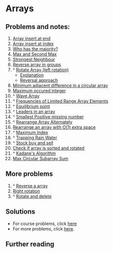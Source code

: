 # Arrays

## Problems and notes:
1. [Array insert at end](https://practice.geeksforgeeks.org/problems/array-insert-at-end/1)
2. [Array insert at index](https://practice.geeksforgeeks.org/problems/array-insert-at-index/1)
3. [Who has the majority?](https://practice.geeksforgeeks.org/problems/who-has-the-majority/1)
4. [Max and Second Max](https://practice.geeksforgeeks.org/problems/max-and-second-max/1)
5. [Strongest Neighbour](https://practice.geeksforgeeks.org/problems/strongest-neighbour/1)
6. [Reverse array in groups](https://practice.geeksforgeeks.org/problems/reverse-array-in-groups0255/1)
7. ^ [Rotate Array (left rotation)](https://practice.geeksforgeeks.org/problems/rotate-array-by-n-elements/1)
    - [Explanation](https://www.geeksforgeeks.org/array-rotation/)
    - [Reversal approach](https://www.geeksforgeeks.org/c-program-for-reversal-algorithm-for-array-rotation/)
8. [Minimum adjacent difference in a circular array](https://practice.geeksforgeeks.org/problems/minimum-absloute-difference-between-adjacent-elements-in-a-circular-array/1)
9. [Maximum occured integer](https://practice.geeksforgeeks.org/problems/maximum-occured-integer4602/1)
10. ^ [Wave Array](https://practice.geeksforgeeks.org/problems/wave-array/1)
11. ^ [Frequencies of Limited Range Array Elements](https://practice.geeksforgeeks.org/problems/frequency-of-array-elements/1)
12. ^ [Equilibrium point](https://practice.geeksforgeeks.org/problems/equilibrium-point/1)
13. ^ [Leaders in an array](https://practice.geeksforgeeks.org/problems/leaders-in-an-array/1)
14. ^ [Smallest Positive missing number](https://practice.geeksforgeeks.org/problems/smallest-positive-missing-number/1)
15. ^ [Rearrange Array Alternately](https://practice.geeksforgeeks.org/problems/-rearrange-array-alternately/1)
16. [Rearrange an array with O(1) extra space](https://practice.geeksforgeeks.org/problems/rearrange-an-array-with-o1-extra-space3142/1)
17. ^ [Maximum Index](https://practice.geeksforgeeks.org/problems/maximum-index/1)
18. ^ [Trapping Rain Water](https://practice.geeksforgeeks.org/problems/trapping-rain-water/1)
19. ^ [Stock buy and sell](https://practice.geeksforgeeks.org/problems/stock-buy-and-sell/1)
20. [Check if array is sorted and rotated](https://practice.geeksforgeeks.org/problems/check-if-array-is-sorted-and-rotated-clockwise/1)
21. ^ [Kadane's Algorithm](https://practice.geeksforgeeks.org/problems/kadanes-algorithm/1)
22. [Max Circular Subarray Sum](https://practice.geeksforgeeks.org/problems/max-circular-subarray-sum/1)

## More problems
1. ^ [Reverse a array](https://practice.geeksforgeeks.org/problems/reverse-the-string/0)
2. [Right rotation](https://www.geeksforgeeks.org/reversal-algorithm-right-rotation-array/)
3. ^ [Rotate and delete](https://practice.geeksforgeeks.org/problems/rotate-and-delete/0)

## Solutions
- For course problems, click [here](https://github.com/thecoducer/GeeksForGeeks_DSA_Course_Solutions/blob/master/Arrays)
- For more problems, click [here](https://github.com/thecoducer/GeeksForGeeks_DSA_Course_Solutions/tree/master/Arrays/More).

## Further reading
